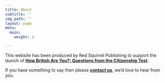 ```yaml
---
title: About
subtitle: ''
img_path: ''
layout: page
menu:
  main:
    weight: 2

---
```

This website has been produced by Red Squirrel Publishing to support the launch of [**How British Are You?: Questions from the Citizenship Test**](https://www.amazon.co.uk/gp/redirect.html?ie=UTF8&location=http%3A%2F%2Fwww.amazon.co.uk%2FHow-British-are-You-Citizenship%2Fdp%2F0955215978%3Fie%3DUTF8%26s%3Dbooks%26qid%3D1222430685%26sr%3D8-1&tag=howbritish-21&linkCode=ur2&camp=1634&creative=6738).

If you have something to say then please [**contact us**](http://www.redsquirrelbooks.com), we’d love to hear from you.